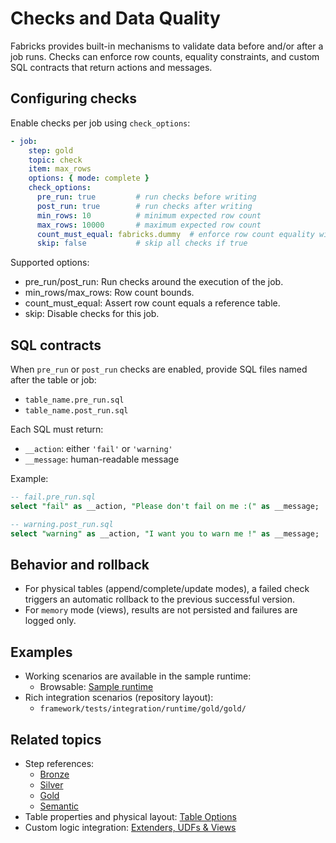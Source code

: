 # Checks and Data Quality

Fabricks provides built-in mechanisms to validate data before and/or after a job runs. Checks can enforce row counts, equality constraints, and custom SQL contracts that return actions and messages.

## Configuring checks

Enable checks per job using `check_options`:

```yaml
- job:
    step: gold
    topic: check
    item: max_rows
    options: { mode: complete }
    check_options:
      pre_run: true         # run checks before writing
      post_run: true        # run checks after writing
      min_rows: 10          # minimum expected row count
      max_rows: 10000       # maximum expected row count
      count_must_equal: fabricks.dummy  # enforce row count equality with another table
      skip: false           # skip all checks if true
```

Supported options:
- pre_run/post_run: Run checks around the execution of the job.
- min_rows/max_rows: Row count bounds.
- count_must_equal: Assert row count equals a reference table.
- skip: Disable checks for this job.

## SQL contracts

When `pre_run` or `post_run` checks are enabled, provide SQL files named after the table or job:
- `table_name.pre_run.sql`
- `table_name.post_run.sql`

Each SQL must return:
- `__action`: either `'fail'` or `'warning'`
- `__message`: human-readable message

Example:

```sql
-- fail.pre_run.sql
select "fail" as __action, "Please don't fail on me :(" as __message;

-- warning.post_run.sql
select "warning" as __action, "I want you to warn me !" as __message;
```

## Behavior and rollback

- For physical tables (append/complete/update modes), a failed check triggers an automatic rollback to the previous successful version.
- For `memory` mode (views), results are not persisted and failures are logged only.

## Examples

- Working scenarios are available in the sample runtime:
  - Browsable: [Sample runtime](../runtime.md#sample-runtime)
- Rich integration scenarios (repository layout):
  - `framework/tests/integration/runtime/gold/gold/`

## Related topics

- Step references:
  - [Bronze](../steps/bronze.md)
  - [Silver](../steps/silver.md)
  - [Gold](../steps/gold.md)
  - [Semantic](../steps/semantic.md)
- Table properties and physical layout: [Table Options](./table-options.md)
- Custom logic integration: [Extenders, UDFs & Views](./extenders-udfs-views.md)
